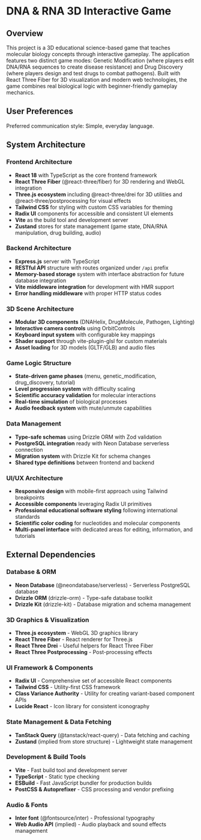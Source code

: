 # DNA & RNA 3D Interactive Game

## Overview

This project is a 3D educational science-based game that teaches molecular biology concepts through interactive gameplay. The application features two distinct game modes: Genetic Modification (where players edit DNA/RNA sequences to create disease resistance) and Drug Discovery (where players design and test drugs to combat pathogens). Built with React Three Fiber for 3D visualization and modern web technologies, the game combines real biological logic with beginner-friendly gameplay mechanics.

## User Preferences

Preferred communication style: Simple, everyday language.

## System Architecture

### Frontend Architecture
- **React 18** with TypeScript as the core frontend framework
- **React Three Fiber** (@react-three/fiber) for 3D rendering and WebGL integration
- **Three.js ecosystem** including @react-three/drei for 3D utilities and @react-three/postprocessing for visual effects
- **Tailwind CSS** for styling with custom CSS variables for theming
- **Radix UI** components for accessible and consistent UI elements
- **Vite** as the build tool and development server
- **Zustand** stores for state management (game state, DNA/RNA manipulation, drug building, audio)

### Backend Architecture
- **Express.js** server with TypeScript
- **RESTful API** structure with routes organized under `/api` prefix
- **Memory-based storage** system with interface abstraction for future database integration
- **Vite middleware integration** for development with HMR support
- **Error handling middleware** with proper HTTP status codes

### 3D Scene Architecture
- **Modular 3D components** (DNAHelix, DrugMolecule, Pathogen, Lighting)
- **Interactive camera controls** using OrbitControls
- **Keyboard input system** with configurable key mappings
- **Shader support** through vite-plugin-glsl for custom materials
- **Asset loading** for 3D models (GLTF/GLB) and audio files

### Game Logic Structure
- **State-driven game phases** (menu, genetic_modification, drug_discovery, tutorial)
- **Level progression system** with difficulty scaling
- **Scientific accuracy validation** for molecular interactions
- **Real-time simulation** of biological processes
- **Audio feedback system** with mute/unmute capabilities

### Data Management
- **Type-safe schemas** using Drizzle ORM with Zod validation
- **PostgreSQL integration** ready with Neon Database serverless connection
- **Migration system** with Drizzle Kit for schema changes
- **Shared type definitions** between frontend and backend

### UI/UX Architecture
- **Responsive design** with mobile-first approach using Tailwind breakpoints
- **Accessible components** leveraging Radix UI primitives
- **Professional educational software styling** following international standards
- **Scientific color coding** for nucleotides and molecular components
- **Multi-panel interface** with dedicated areas for editing, information, and tutorials

## External Dependencies

### Database & ORM
- **Neon Database** (@neondatabase/serverless) - Serverless PostgreSQL database
- **Drizzle ORM** (drizzle-orm) - Type-safe database toolkit
- **Drizzle Kit** (drizzle-kit) - Database migration and schema management

### 3D Graphics & Visualization
- **Three.js ecosystem** - WebGL 3D graphics library
- **React Three Fiber** - React renderer for Three.js
- **React Three Drei** - Useful helpers for React Three Fiber
- **React Three Postprocessing** - Post-processing effects

### UI Framework & Components
- **Radix UI** - Comprehensive set of accessible React components
- **Tailwind CSS** - Utility-first CSS framework
- **Class Variance Authority** - Utility for creating variant-based component APIs
- **Lucide React** - Icon library for consistent iconography

### State Management & Data Fetching
- **TanStack Query** (@tanstack/react-query) - Data fetching and caching
- **Zustand** (implied from store structure) - Lightweight state management

### Development & Build Tools
- **Vite** - Fast build tool and development server
- **TypeScript** - Static type checking
- **ESBuild** - Fast JavaScript bundler for production builds
- **PostCSS & Autoprefixer** - CSS processing and vendor prefixing

### Audio & Fonts
- **Inter font** (@fontsource/inter) - Professional typography
- **Web Audio API** (implied) - Audio playback and sound effects management